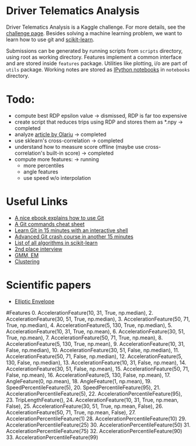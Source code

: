 # Driver Telematics Analysis
Driver Telematics Analysis is a Kaggle challenge. For more details, see the [challenge page](http://www.kaggle.com/c/axa-driver-telematics-analysis/data). Besides solving a machine learning problem, we want to learn how to use git and [scikit-learn](http://scikit-learn.org/stable/).

Submissions can be generated by running scripts from ``scripts`` directory, using root as working directory. Features implement a common interface and are stored inside ``features`` package. Utilities like plotting, i/o are part of ``utils`` package. Working notes are stored as [IPython notebooks](http://nbviewer.ipython.org) in ``notebooks`` directory.

# Todo:
- compute best RDP epsilon value -> dismissed, RDP is far too expensive
- create script that reduces trips using RDP and stores them as *.npy -> completed
- analyze [article by Olariu](http://webmining.olariu.org/kaggle-driver-telematics/) -> completed
- use sklearn's cross-correlation -> completed
- understand how to measure score offline (maybe use cross-correlation's built-in score) -> completed
- compute more features: -> running
  * more percentiles
  * angle features
  * use speed w/o interpolation

# Useful Links
- [A nice ebook explains how to use Git](http://www.git-tower.com/learn/ebook/command-line/introduction)
- [A Git commands cheat sheet](http://www.git-tower.com/blog/git-cheat-sheet/)
- [Learn Git in 15 minutes with an interactive shell](https://try.github.io/levels/1/challenges/1)
- [Advanced Git crash course in another 15 minutes](http://gitreal.codeschool.com/enroll)
- [List of all algorithms in scikit-learn](http://scikit-learn.org/dev/user_guide.html)
- [2nd place interview](http://blog.kaggle.com/2015/04/20/axa-winners-interview-learning-telematic-fingerprints-from-gps-data/)
- [GMM, EM](http://en.wikipedia.org/wiki/Expectation%E2%80%93maximization_algorithm)
- [Clustering](http://scikit-learn.org/stable/modules/clustering.html#hierarchical-clustering)

# Scientific papers
- [Elliptic Envelope](http://www.geo.upm.es/postgrado/CarlosLopez/papers/FastAlgMCD99.pdf)

#Features
0. AccelerationFeature(10, 31, True, np.median),
2. AccelerationFeature(30, 51, True, np.median),
3. AccelerationFeature(50, 71, True, np.median),
4. AccelerationFeature(5, 130, True, np.median),
5. AccelerationFeature(10, 31, True, np.mean),
6. AccelerationFeature(30, 51, True, np.mean),
7. AccelerationFeature(50, 71, True, np.mean),
8. AccelerationFeature(5, 130, True, np.mean),
9. AccelerationFeature(10, 31, False, np.median),
10. AccelerationFeature(30, 51, False, np.median),
11. AccelerationFeature(50, 71, False, np.median),
12. AccelerationFeature(5, 130, False, np.median),
13. AccelerationFeature(10, 31, False, np.mean),
14. AccelerationFeature(30, 51, False, np.mean),
15. AccelerationFeature(50, 71, False, np.mean),
16. AccelerationFeature(5, 130, False, np.mean),
17. AngleFeature(0, np.mean),
18. AngleFeature(1, np.mean),
19. SpeedPercentileFeature(5),
20. SpeedPercentileFeature(95),
21. AccelerationPercentileFeature(5),
22. AccelerationPercentileFeature(95),
23. TripLengthFeature(),
24. AccelerationFeature(10, 31, True, np.mean, False),
25. AccelerationFeature(30, 51, True, np.mean, False),
26. AccelerationFeature(50, 71, True, np.mean, False),
27. AccelerationPercentileFeature(1)
28. AccelerationPercentileFeature(10)
29. AccelerationPercentileFeature(25)
30. AccelerationPercentileFeature(50)
31. AccelerationPercentileFeature(75)
32. AccelerationPercentileFeature(90)
33. AccelerationPercentileFeature(99)
